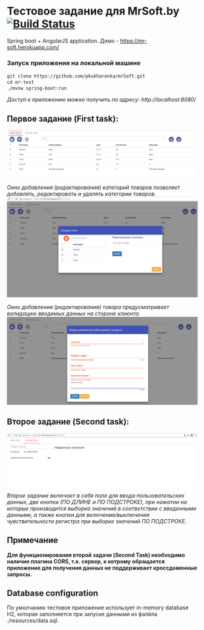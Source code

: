 # Тестовое задание для MrSoft.by [![Build Status](https://travis-ci.org/pkukharenka/mrSoft.svg?branch=master)](https://travis-ci.org/pkukharenka/mrSoft)

 Spring boot + AngularJS application. Демо - https://mr-soft.herokuapp.com/

### Запуск приложения на локальной машине
```
git clone https://github.com/pkukharenka/mrSoft.git
cd mr-test
./mvnw spring-boot:run
```

*Доступ к приложению можно получить по адресу: http://localhost:8080/*

## Первое задание (First task):

![First Task](./src/main/resources/images/First.png)

*Окно добавления (редактирования) категорий товаров позволяет добавлять, редактировать
и удалять категории товаров.*
![Category](./src/main/resources/images/Category.png)

*Окно добавления (редактирования) товара предусматривает валидацию вводимых данных 
на стороне клиента.*
![Validation](./src/main/resources/images/Validation.png)

## Второе задание (Second task):

![Second Task](./src/main/resources/images/Second.png)

*Второе задание включает в себя поле для ввода пользовательских данных, две
кнопки (ПО ДЛИНЕ и ПО ПОДСТРОКЕ), при нажатии на которые производится выборка значений в
соответствии с введенными данными, а также кнопки для включения/выключения чувствительности регистра
при выборке значений ПО ПОДСТРОКЕ.*

## Примечание

**Для функционирования второй задачи (Second Task) необходимо наличие плагина CORS, т.к.
сервер, к котрому обращается приложение для получения данных
не поддерживает кроссдоменные запросы.**

## Database configuration

По умолчанию тестовое приложение использует in-memory database H2, которая
заполняется при запуске данными из фалйла ./resources/data.sql. 


